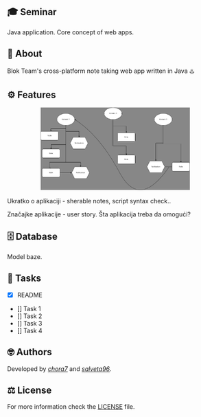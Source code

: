 ## 🎓 Seminar

Java application. Core concept of web apps.

## 📝 About

Blok Team's cross-platform note taking web app written in Java  ♨️

## ⚙️ Features

<div align="center">
  <img src="img/core_concept.jpeg" alt="user diagram" width="69%">
</div>

Ukratko o aplikaciji - sherable notes, script syntax check..

Značajke aplikacije - user story.
Šta aplikacija treba da omogući?

## 🗄️ Database

Model baze.

## 📌 Tasks

- [x] README
- [] Task 1  
- [] Task 2  
- [] Task 3  
- [] Task 4  

## 🤓 Authors

Developed by [*chora7*](https://github.com/chora7) and [*salveta96*](https://github.com/salveta96).

## ⚖️ License

For more information check the [LICENSE](LICENSE) file.
